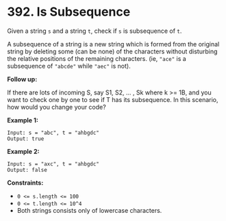 # 392. Is Subsequence

Given a string `s` and a string `t`, check if `s` is subsequence of `t`.

A subsequence of a string is a new string which is formed from the
original string by deleting some (can be none) of the characters without
disturbing the relative positions of the remaining characters. (ie,
`"ace"` is a subsequence of `"abcde"` while `"aec"` is not).

__Follow up:__

If there are lots of incoming S, say S1, S2, ... , Sk where k >= 1B, and
you want to check one by one to see if T has its subsequence. In this
scenario, how would you change your code?

__Example 1:__

```
Input: s = "abc", t = "ahbgdc"
Output: true
```

__Example 2:__

```
Input: s = "axc", t = "ahbgdc"
Output: false
```

__Constraints:__

* `0 <= s.length <= 100`
* `0 <= t.length <= 10^4`
* Both strings consists only of lowercase characters.
